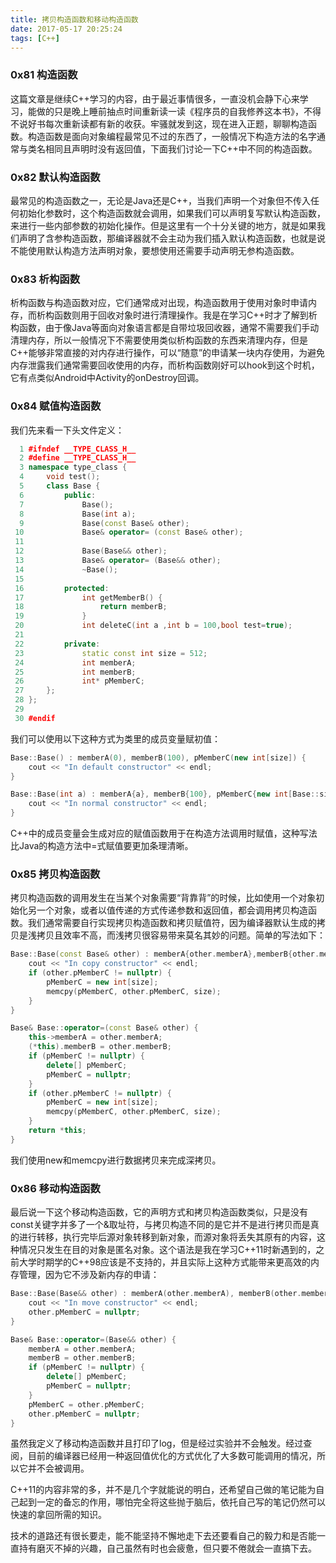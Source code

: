 ```yaml
---
title: 拷贝构造函数和移动构造函数
date: 2017-05-17 20:25:24
tags: [C++]
---
```


### 0x81 构造函数

这篇文章是继续C++学习的内容，由于最近事情很多，一直没机会静下心来学习，能做的只是晚上睡前抽点时间重新读一读《程序员的自我修养这本书》，不得不说好书每次重新读都有新的收获。牢骚就发到这，现在进入正题，聊聊构造函数。构造函数是面向对象编程最常见不过的东西了，一般情况下构造方法的名字通常与类名相同且声明时没有返回值，下面我们讨论一下C++中不同的构造函数。

### 0x82 默认构造函数

最常见的构造函数之一，无论是Java还是C++，当我们声明一个对象但不传入任何初始化参数时，这个构造函数就会调用，如果我们可以声明复写默认构造函数，来进行一些内部参数的初始化操作。但是这里有一个十分关键的地方，就是如果我们声明了含参构造函数，那编译器就不会主动为我们插入默认构造函数，也就是说不能使用默认构造方法声明对象，要想使用还需要手动声明无参构造函数。

<!--more-->

### 0x83 析构函数

析构函数与构造函数对应，它们通常成对出现，构造函数用于使用对象时申请内存，而析构函数则用于回收对象时进行清理操作。我是在学习C++时才了解到析构函数，由于像Java等面向对象语言都是自带垃圾回收器，通常不需要我们手动清理内存，所以一般情况下不需要使用类似析构函数的东西来清理内存，但是C++能够非常直接的对内存进行操作，可以“随意”的申请某一块内存使用，为避免内存泄露我们通常需要回收使用的内存，而析构函数刚好可以hook到这个时机，它有点类似Android中Activity的onDestroy回调。

### 0x84 赋值构造函数

我们先来看一下头文件定义：

```C++
  1 #ifndef __TYPE_CLASS_H__
  2 #define __TYPE_CLASS_H__
  3 namespace type_class {
  4     void test();
  5     class Base {
  6         public:
  7             Base();
  8             Base(int a);
  9             Base(const Base& other);
 10             Base& operator= (const Base& other);
 11 
 12             Base(Base&& other);
 13             Base& operator= (Base&& other);
 14             ~Base();
 15 
 16         protected:
 17             int getMemberB() {
 18                 return memberB;
 19             }
 20             int deleteC(int a ,int b = 100,bool test=true);
 21
 22         private:
 23             static const int size = 512;
 24             int memberA;
 25             int memberB;
 26             int* pMemberC;
 27     };
 28 };
 29
 30 #endif
```

我们可以使用以下这种方式为类里的成员变量赋初值：

```C++
Base::Base() : memberA(0), memberB(100), pMemberC(new int[size]) {
    cout << "In default constructor" << endl;
}

Base::Base(int a) : memberA{a}, memberB{100}, pMemberC{new int[Base::size]} {
    cout << "In normal constructor" << endl;
}
```

C++中的成员变量会生成对应的赋值函数用于在构造方法调用时赋值，这种写法比Java的构造方法中=式赋值要更加条理清晰。

### 0x85 拷贝构造函数

拷贝构造函数的调用发生在当某个对象需要“背靠背”的时候，比如使用一个对象初始化另一个对象，或者以值传递的方式传递参数和返回值，都会调用拷贝构造函数。我们通常需要自行实现拷贝构造函数和拷贝赋值符，因为编译器默认生成的拷贝是浅拷贝且效率不高，而浅拷贝很容易带来莫名其妙的问题。简单的写法如下：

```C++
Base::Base(const Base& other) : memberA{other.memberA},memberB{other.memberB},pMemberC{nullptr}{
    cout << "In copy constructor" << endl;
    if (other.pMemberC != nullptr) {
        pMemberC = new int[size];
        memcpy(pMemberC, other.pMemberC, size);
    }
}

Base& Base::operator=(const Base& other) {
    this->memberA = other.memberA;
    (*this).memberB = other.memberB;
    if (pMemberC != nullptr) {
        delete[] pMemberC;
        pMemberC = nullptr;
    }
    if (other.pMemberC != nullptr) {
        pMemberC = new int[size];
        memcpy(pMemberC, other.pMemberC, size);
    }
    return *this;
}
```

我们使用new和memcpy进行数据拷贝来完成深拷贝。

### 0x86 移动构造函数

最后说一下这个移动构造函数，它的声明方式和拷贝构造函数类似，只是没有const关键字并多了一个&取址符，与拷贝构造不同的是它并不是进行拷贝而是真的进行转移，执行完毕后源对象转移到新对象，而源对象将丢失其原有的内容，这种情况只发生在目的对象是匿名对象。这个语法是我在学习C++11时新遇到的，之前大学时期学的C++98应该是不支持的，并且实际上这种方式能带来更高效的内存管理，因为它不涉及新内存的申请：

```C++
Base::Base(Base&& other) : memberA(other.memberA), memberB(other.memberB), pMemberC(other.pMemberC) {
    cout << "In move constructor" << endl;
    other.pMemberC = nullptr;
}

Base& Base::operator=(Base&& other) {
    memberA = other.memberA;
    memberB = other.memberB;
    if (pMemberC != nullptr) {
        delete[] pMemberC;
        pMemberC = nullptr;
    }
    pMemberC = other.pMemberC;
    other.pMemberC = nullptr;
}
```

虽然我定义了移动构造函数并且打印了log，但是经过实验并不会触发。经过查阅，目前的编译器已经用一种返回值优化的方式优化了大多数可能调用的情况，所以它并不会被调用。

C++11的内容非常的多，并不是几个字就能说的明白，还希望自己做的笔记能为自己起到一定的备忘的作用，哪怕完全将这些抛于脑后，依托自己写的笔记仍然可以快速的拿回所需的知识。

技术的道路还有很长要走，能不能坚持不懈地走下去还要看自己的毅力和是否能一直持有磨灭不掉的兴趣，自己虽然有时也会疲惫，但只要不倦就会一直搞下去。
